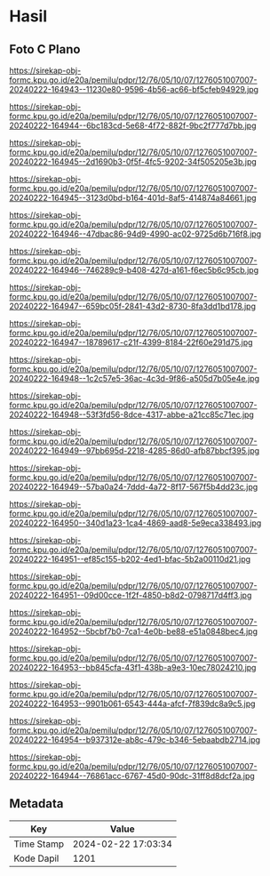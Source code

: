 # Hasil

## Foto C Plano

https://sirekap-obj-formc.kpu.go.id/e20a/pemilu/pdpr/12/76/05/10/07/1276051007007-20240222-164943--11230e80-9596-4b56-ac66-bf5cfeb94929.jpg

https://sirekap-obj-formc.kpu.go.id/e20a/pemilu/pdpr/12/76/05/10/07/1276051007007-20240222-164944--6bc183cd-5e68-4f72-882f-9bc2f777d7bb.jpg

https://sirekap-obj-formc.kpu.go.id/e20a/pemilu/pdpr/12/76/05/10/07/1276051007007-20240222-164945--2d1690b3-0f5f-4fc5-9202-34f505205e3b.jpg

https://sirekap-obj-formc.kpu.go.id/e20a/pemilu/pdpr/12/76/05/10/07/1276051007007-20240222-164945--3123d0bd-b164-401d-8af5-414874a84661.jpg

https://sirekap-obj-formc.kpu.go.id/e20a/pemilu/pdpr/12/76/05/10/07/1276051007007-20240222-164946--47dbac86-94d9-4990-ac02-9725d6b716f8.jpg

https://sirekap-obj-formc.kpu.go.id/e20a/pemilu/pdpr/12/76/05/10/07/1276051007007-20240222-164946--746289c9-b408-427d-a161-f6ec5b6c95cb.jpg

https://sirekap-obj-formc.kpu.go.id/e20a/pemilu/pdpr/12/76/05/10/07/1276051007007-20240222-164947--659bc05f-2841-43d2-8730-8fa3dd1bd178.jpg

https://sirekap-obj-formc.kpu.go.id/e20a/pemilu/pdpr/12/76/05/10/07/1276051007007-20240222-164947--18789617-c21f-4399-8184-22f60e291d75.jpg

https://sirekap-obj-formc.kpu.go.id/e20a/pemilu/pdpr/12/76/05/10/07/1276051007007-20240222-164948--1c2c57e5-36ac-4c3d-9f86-a505d7b05e4e.jpg

https://sirekap-obj-formc.kpu.go.id/e20a/pemilu/pdpr/12/76/05/10/07/1276051007007-20240222-164948--53f3fd56-8dce-4317-abbe-a21cc85c71ec.jpg

https://sirekap-obj-formc.kpu.go.id/e20a/pemilu/pdpr/12/76/05/10/07/1276051007007-20240222-164949--97bb695d-2218-4285-86d0-afb87bbcf395.jpg

https://sirekap-obj-formc.kpu.go.id/e20a/pemilu/pdpr/12/76/05/10/07/1276051007007-20240222-164949--57ba0a24-7ddd-4a72-8f17-567f5b4dd23c.jpg

https://sirekap-obj-formc.kpu.go.id/e20a/pemilu/pdpr/12/76/05/10/07/1276051007007-20240222-164950--340d1a23-1ca4-4869-aad8-5e9eca338493.jpg

https://sirekap-obj-formc.kpu.go.id/e20a/pemilu/pdpr/12/76/05/10/07/1276051007007-20240222-164951--ef85c155-b202-4ed1-bfac-5b2a00110d21.jpg

https://sirekap-obj-formc.kpu.go.id/e20a/pemilu/pdpr/12/76/05/10/07/1276051007007-20240222-164951--09d00cce-1f2f-4850-b8d2-0798717d4ff3.jpg

https://sirekap-obj-formc.kpu.go.id/e20a/pemilu/pdpr/12/76/05/10/07/1276051007007-20240222-164952--5bcbf7b0-7ca1-4e0b-be88-e51a0848bec4.jpg

https://sirekap-obj-formc.kpu.go.id/e20a/pemilu/pdpr/12/76/05/10/07/1276051007007-20240222-164953--bb845cfa-43f1-438b-a9e3-10ec78024210.jpg

https://sirekap-obj-formc.kpu.go.id/e20a/pemilu/pdpr/12/76/05/10/07/1276051007007-20240222-164953--9901b061-6543-444a-afcf-7f839dc8a9c5.jpg

https://sirekap-obj-formc.kpu.go.id/e20a/pemilu/pdpr/12/76/05/10/07/1276051007007-20240222-164954--b937312e-ab8c-479c-b346-5ebaabdb2714.jpg

https://sirekap-obj-formc.kpu.go.id/e20a/pemilu/pdpr/12/76/05/10/07/1276051007007-20240222-164944--76861acc-6767-45d0-90dc-31ff8d8dcf2a.jpg


## Metadata

| Key        | Value               |
| ---------- | ------------------- |
| Time Stamp | 2024-02-22 17:03:34 |
| Kode Dapil | 1201                |




